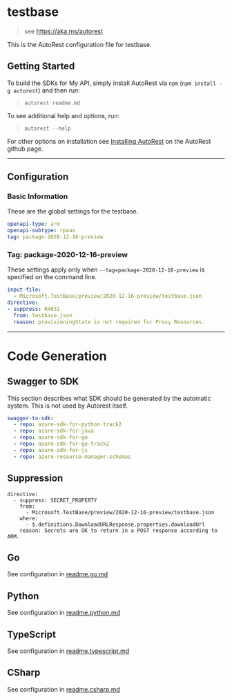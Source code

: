 # testbase

> see https://aka.ms/autorest

This is the AutoRest configuration file for testbase.

## Getting Started

To build the SDKs for My API, simply install AutoRest via `npm` (`npm install -g autorest`) and then run:

> `autorest readme.md`

To see additional help and options, run:

> `autorest --help`

For other options on installation see [Installing AutoRest](https://aka.ms/autorest/install) on the AutoRest github page.

---

## Configuration

### Basic Information

These are the global settings for the testbase.

```yaml
openapi-type: arm
openapi-subtype: rpaas
tag: package-2020-12-16-preview
```

### Tag: package-2020-12-16-preview

These settings apply only when `--tag=package-2020-12-16-preview` is specified on the command line.

```yaml $(tag) == 'package-2020-12-16-preview'
input-file:
  - Microsoft.TestBase/preview/2020-12-16-preview/testbase.json
directive:
- suppress: R4031
  from: testbase.json
  reason: provisioningState is not required for Proxy Resources.
```

---

# Code Generation

## Swagger to SDK

This section describes what SDK should be generated by the automatic system.
This is not used by Autorest itself.

```yaml $(swagger-to-sdk)
swagger-to-sdk:
  - repo: azure-sdk-for-python-track2
  - repo: azure-sdk-for-java
  - repo: azure-sdk-for-go
  - repo: azure-sdk-for-go-track2
  - repo: azure-sdk-for-js
  - repo: azure-resource-manager-schemas
```
## Suppression
```
directive:
  - suppress: SECRET_PROPERTY
    from:
      - Microsoft.TestBase/preview/2020-12-16-preview/testbase.json
    where:
      - $.definitions.DownloadURLResponse.properties.downloadUrl
    reason: Secrets are OK to return in a POST response according to ARM.
```

## Go

See configuration in [readme.go.md](./readme.go.md)

## Python

See configuration in [readme.python.md](./readme.python.md)

## TypeScript

See configuration in [readme.typescript.md](./readme.typescript.md)

## CSharp

See configuration in [readme.csharp.md](./readme.csharp.md)


